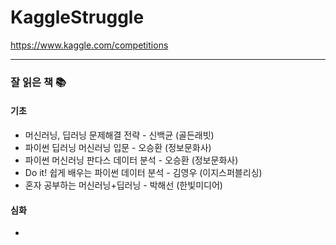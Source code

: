# KaggleStruggle

https://www.kaggle.com/competitions


---


### 잘 읽은 책 📚

#### 기초
* 머신러닝, 딥러닝 문제해결 전략 - 신백균 (골든래빗)
* 파이썬 딥러닝 머신러닝 입문 - 오승환 (정보문화사)
* 파이썬 머신러닝 판다스 데이터 분석 - 오승환 (정보문화사)
* Do it! 쉽게 배우는 파이썬 데이터 분석 - 김영우 (이지스퍼블리싱)
* 혼자 공부하는 머신러닝+딥러닝 - 박해선 (한빛미디어)

#### 심화
* 

